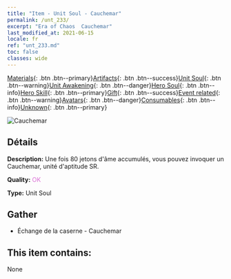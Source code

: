 ```yaml
---
title: "Item - Unit Soul - Cauchemar"
permalink: /unt_233/
excerpt: "Era of Chaos  Cauchemar"
last_modified_at: 2021-06-15
locale: fr
ref: "unt_233.md"
toc: false
classes: wide
---
```

 [Materials](/ItemsFR/){: .btn .btn--primary}[Artifacts](/ItemsFR/Artifacts/){: .btn .btn--success}[Unit Soul](/ItemsFR/UnitSoul/){: .btn .btn--warning}[Unit Awakening](/ItemsFR/UnitAwakening/){: .btn .btn--danger}[Hero Soul](/ItemsFR/HeroSoul/){: .btn .btn--info}[Hero Skill](/ItemsFR/HeroSkill/){: .btn .btn--primary}[Gift](/ItemsFR/Gift/){: .btn .btn--success}[Event related](/ItemsFR/Events/){: .btn .btn--warning}[Avatars](/ItemsFR/Avatars/){: .btn .btn--danger}[Consumables](/ItemsFR/Consumables/){: .btn .btn--info}[Unknown](/ItemsFR/Unknown/){: .btn .btn--primary}

 ![Cauchemar](/images/u/ti_mengyanshou.jpg)

## Détails
 **Description:** Une fois 80 jetons d'âme accumulés, vous pouvez invoquer un Cauchemar, unité d'aptitude SR.

 **Quality:** <span style="color: #DA70D6">OK</span>

 **Type:** Unit Soul

## Gather

*    Échange de la caserne - Cauchemar 

## This item contains:

  None

